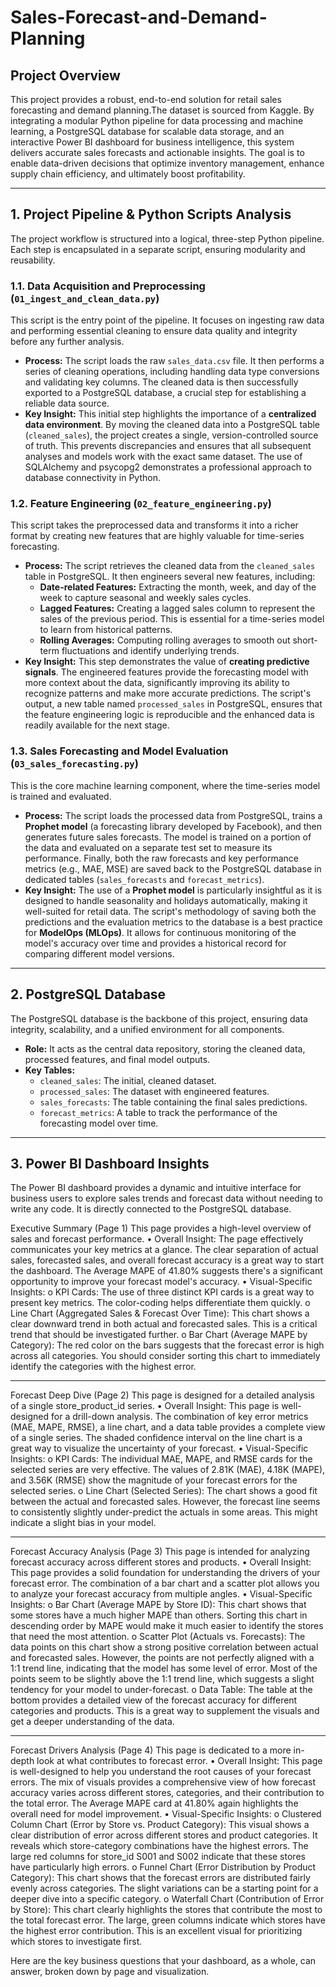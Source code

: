 # Sales-Forecast-and-Demand-Planning

## Project Overview

This project provides a robust, end-to-end solution for retail sales forecasting and demand planning.The dataset is sourced from Kaggle. By integrating a modular Python pipeline for data processing and machine learning, a PostgreSQL database for scalable data storage, and an interactive Power BI dashboard for business intelligence, this system delivers accurate sales forecasts and actionable insights. The goal is to enable data-driven decisions that optimize inventory management, enhance supply chain efficiency, and ultimately boost profitability.

-----

## 1\. Project Pipeline & Python Scripts Analysis

The project workflow is structured into a logical, three-step Python pipeline. Each step is encapsulated in a separate script, ensuring modularity and reusability.

### **1.1. Data Acquisition and Preprocessing (`01_ingest_and_clean_data.py`)**

This script is the entry point of the pipeline. It focuses on ingesting raw data and performing essential cleaning to ensure data quality and integrity before any further analysis.

  * **Process:** The script loads the raw `sales_data.csv` file. It then performs a series of cleaning operations, including handling data type conversions and validating key columns. The cleaned data is then successfully exported to a PostgreSQL database, a crucial step for establishing a reliable data source.
  * **Key Insight:** This initial step highlights the importance of a **centralized data environment**. By moving the cleaned data into a PostgreSQL table (`cleaned_sales`), the project creates a single, version-controlled source of truth. This prevents discrepancies and ensures that all subsequent analyses and models work with the exact same dataset. The use of SQLAlchemy and psycopg2 demonstrates a professional approach to database connectivity in Python.

### **1.2. Feature Engineering (`02_feature_engineering.py`)**

This script takes the preprocessed data and transforms it into a richer format by creating new features that are highly valuable for time-series forecasting.

  * **Process:** The script retrieves the cleaned data from the `cleaned_sales` table in PostgreSQL. It then engineers several new features, including:
      * **Date-related Features:** Extracting the month, week, and day of the week to capture seasonal and weekly sales cycles.
      * **Lagged Features:** Creating a lagged sales column to represent the sales of the previous period. This is essential for a time-series model to learn from historical patterns.
      * **Rolling Averages:** Computing rolling averages to smooth out short-term fluctuations and identify underlying trends.
  * **Key Insight:** This step demonstrates the value of **creating predictive signals**. The engineered features provide the forecasting model with more context about the data, significantly improving its ability to recognize patterns and make more accurate predictions. The script's output, a new table named `processed_sales` in PostgreSQL, ensures that the feature engineering logic is reproducible and the enhanced data is readily available for the next stage.

### **1.3. Sales Forecasting and Model Evaluation (`03_sales_forecasting.py`)**

This is the core machine learning component, where the time-series model is trained and evaluated.

  * **Process:** The script loads the processed data from PostgreSQL, trains a **Prophet model** (a forecasting library developed by Facebook), and then generates future sales forecasts. The model is trained on a portion of the data and evaluated on a separate test set to measure its performance. Finally, both the raw forecasts and key performance metrics (e.g., MAE, MSE) are saved back to the PostgreSQL database in dedicated tables (`sales_forecasts` and `forecast_metrics`).
  * **Key Insight:** The use of a **Prophet model** is particularly insightful as it is designed to handle seasonality and holidays automatically, making it well-suited for retail data. The script's methodology of saving both the predictions and the evaluation metrics to the database is a best practice for **ModelOps (MLOps)**. It allows for continuous monitoring of the model's accuracy over time and provides a historical record for comparing different model versions.

-----

## 2\. PostgreSQL Database

The PostgreSQL database is the backbone of this project, ensuring data integrity, scalability, and a unified environment for all components.

  * **Role:** It acts as the central data repository, storing the cleaned data, processed features, and final model outputs.
  * **Key Tables:**
      * `cleaned_sales`: The initial, cleaned dataset.
      * `processed_sales`: The dataset with engineered features.
      * `sales_forecasts`: The table containing the final sales predictions.
      * `forecast_metrics`: A table to track the performance of the forecasting model over time.

-----

## 3\. Power BI Dashboard Insights

The Power BI dashboard provides a dynamic and intuitive interface for business users to explore sales trends and forecast data without needing to write any code. It is directly connected to the PostgreSQL database.

Executive Summary (Page 1)
This page provides a high-level overview of sales and forecast performance.
•	Overall Insight: The page effectively communicates your key metrics at a glance. The clear separation of actual sales, forecasted sales, and overall forecast accuracy is a great way to start the dashboard. The Average MAPE of 41.80% suggests there's a significant opportunity to improve your forecast model's accuracy.
•	Visual-Specific Insights:
o	KPI Cards: The use of three distinct KPI cards is a great way to present key metrics. The color-coding helps differentiate them quickly.
o	Line Chart (Aggregated Sales & Forecast Over Time): This chart shows a clear downward trend in both actual and forecasted sales. This is a critical trend that should be investigated further.
o	Bar Chart (Average MAPE by Category): The red color on the bars suggests that the forecast error is high across all categories. You should consider sorting this chart to immediately identify the categories with the highest error.
________________________________________
Forecast Deep Dive (Page 2)
This page is designed for a detailed analysis of a single store_product_id series.
•	Overall Insight: This page is well-designed for a drill-down analysis. The combination of key error metrics (MAE, MAPE, RMSE), a line chart, and a data table provides a complete view of a single series. The shaded confidence interval on the line chart is a great way to visualize the uncertainty of your forecast.
•	Visual-Specific Insights:
o	KPI Cards: The individual MAE, MAPE, and RMSE cards for the selected series are very effective. The values of 2.81K (MAE), 4.18K (MAPE), and 3.56K (RMSE) show the magnitude of your forecast errors for the selected series.
o	Line Chart (Selected Series): The chart shows a good fit between the actual and forecasted sales. However, the forecast line seems to consistently slightly under-predict the actuals in some areas. This might indicate a slight bias in your model.
________________________________________
Forecast Accuracy Analysis (Page 3)
This page is intended for analyzing forecast accuracy across different stores and products.
•	Overall Insight: This page provides a solid foundation for understanding the drivers of your forecast error. The combination of a bar chart and a scatter plot allows you to analyze your forecast accuracy from multiple angles.
•	Visual-Specific Insights:
o	Bar Chart (Average MAPE by Store ID): This chart shows that some stores have a much higher MAPE than others. Sorting this chart in descending order by MAPE would make it much easier to identify the stores that need the most attention.
o	Scatter Plot (Actuals vs. Forecasts): The data points on this chart show a strong positive correlation between actual and forecasted sales. However, the points are not perfectly aligned with a 1:1 trend line, indicating that the model has some level of error. Most of the points seem to be slightly above the 1:1 trend line, which suggests a slight tendency for your model to under-forecast.
o	Data Table: The table at the bottom provides a detailed view of the forecast accuracy for different categories and products. This is a great way to supplement the visuals and get a deeper understanding of the data.
________________________________________
Forecast Drivers Analysis (Page 4)
This page is dedicated to a more in-depth look at what contributes to forecast error.
•	Overall Insight: This page is well-designed to help you understand the root causes of your forecast errors. The mix of visuals provides a comprehensive view of how forecast accuracy varies across different stores, categories, and their contribution to the total error. The Average MAPE card at 41.80% again highlights the overall need for model improvement.
•	Visual-Specific Insights:
o	Clustered Column Chart (Error by Store vs. Product Category): This visual shows a clear distribution of error across different stores and product categories. It reveals which store-category combinations have the highest errors. The large red columns for store_id S001 and S002 indicate that these stores have particularly high errors.
o	Funnel Chart (Error Distribution by Product Category): This chart shows that the forecast errors are distributed fairly evenly across categories. The slight variations can be a starting point for a deeper dive into a specific category.
o	Waterfall Chart (Contribution of Error by Store): This chart clearly highlights the stores that contribute the most to the total forecast error. The large, green columns indicate which stores have the highest error contribution. This is an excellent visual for prioritizing which stores to investigate first.

Here are the key business questions that your dashboard, as a whole, can answer, broken down by page and visualization.

